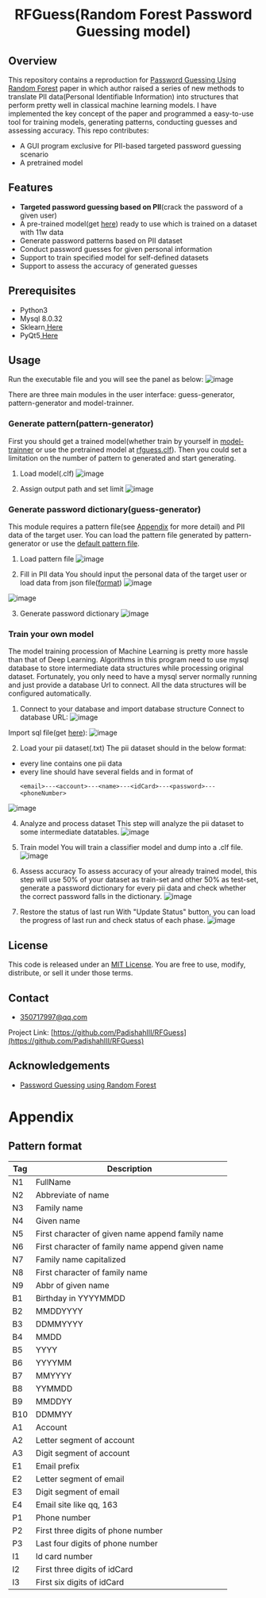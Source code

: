 <div align='center'>

<h1>RFGuess(Random Forest Password Guessing model)</h1>



</div>

## Overview
This repository contains a reproduction for [Password Guessing Using Random Forest](https://www.usenix.org/conference/usenixsecurity23/presentation/wang-ding-password-guessing) paper in which author raised a series of new methods to translate PII data(Personal Identifiable Information) into structures that perform pretty well in classical machine learning models.
I have implemented the key concept of the paper and programmed a easy-to-use tool for training models, generating patterns, conducting guesses and assessing accuracy. This repo contributes:
- A GUI program exclusive for PII-based targeted password guessing scenario
- A pretrained model



## Features
- **Targeted password guessing based on PII**(crack the password of a given user)
- A pre-trained model(get [here](https://github.com/PadishahIII/RFGuess/releases/download/executable/model.clf)) ready to use which is trained on a dataset with 11w data
- Generate password patterns based on PII dataset
- Conduct password guesses for given personal information
- Support to train specified model for self-defined datasets
- Support to assess the accuracy of generated guesses


[//]: # (## Getting Started)

## Prerequisites

- Python3
- Mysql 8.0.32
- Sklearn<a href="https://scikit-learn.org/stable/install.html"> Here</a>
- PyQt5<a href="https://pypi.org/project/PyQt5/"> Here</a>


## Usage

Run the executable file and you will see the panel as below:
![image](https://github.com/PadishahIII/RFGuess/assets/83501709/f255451d-9247-4c9c-ae44-575b912e6fb1)


There are three main modules in the user interface: guess-generator, pattern-generator and model-trainner. 

### Generate pattern(pattern-generator)
First you should get a trained model(whether train by yourself in [model-trainner](#train-your-own-model) or use the pretrained model at [rfguess.clf](https://github.com/PadishahIII/RFGuess/releases/download/executable/model.clf)).
Then you could set a limitation on the number of pattern to generated and start generating.

1. Load model(.clf)
![image](https://github.com/PadishahIII/RFGuess/assets/83501709/34a03037-64b5-43fe-90e0-8d359828575b)


2. Assign output path and set limit
![image](https://github.com/PadishahIII/RFGuess/assets/83501709/c228481a-09f3-4127-b4c0-ba1eff076c29)



### Generate password dictionary(guess-generator)
This module requires a pattern file(see [Appendix](#appendix) for more detail) and PII data of the target user. You can load the pattern file generated by pattern-generator or use the [default pattern file](https://github.com/PadishahIII/RFGuess/releases/download/executable/patterns.txt).

1. Load pattern file
![image](https://github.com/PadishahIII/RFGuess/assets/83501709/e3efb8a3-053a-4403-bca5-555a5b62f388)


2. Fill in PII data
You should input the personal data of the target user or load data from json file([format](https://github.com/PadishahIII/RFGuess/blob/executable/pii.json))
![image](https://github.com/PadishahIII/RFGuess/assets/83501709/4ce60737-9e2c-40ef-abb0-922c70bb6fa8)

![image](https://github.com/PadishahIII/RFGuess/assets/83501709/23ea89e6-2af5-4738-8f45-cf94015b2883)


3. Generate password dictionary
![image](https://github.com/PadishahIII/RFGuess/assets/83501709/caa52831-d2ec-4e54-97ac-2237bac19c51)



### Train your own model
The model training procession of Machine Learning is pretty more hassle than that of Deep Learning. Algorithms in this program need to use mysql database to store intermediate data structures while processing original dataset. Fortunately, you only need to have a mysql server normally running and just provide a database Url to connect. All the data structures will be configured automatically.


1. Connect to your database and import database structure
Connect to database URL:
![image](https://github.com/PadishahIII/RFGuess/assets/83501709/d412fadc-2b48-4750-b761-42c5a54b3288)

Import sql file(get [here](https://github.com/PadishahIII/RFGuess/blob/executable/database_structure.sql)):
![image](https://github.com/PadishahIII/RFGuess/assets/83501709/7cfdbd98-4a3e-4513-80f8-8e76cbf2677e)

2. Load your pii dataset(.txt)
The pii dataset should in the below format:
  - every line contains one pii data
  - every line should have several fields and in format of
      ```
    <email>---<account>---<name>---<idCard>---<password>---<phoneNumber>
      ```
![image](https://github.com/PadishahIII/RFGuess/assets/83501709/3a81945e-a2ec-42ff-b1b7-3a01deb9527d)


4. Analyze and process dataset
This step will analyze the pii dataset to some intermediate datatables.
![image](https://github.com/PadishahIII/RFGuess/assets/83501709/c73d864d-55d6-43f0-bceb-204978e3bb07)


6. Train model
You will train a classifier model and dump into a .clf file.
![image](https://github.com/PadishahIII/RFGuess/assets/83501709/06925559-485f-4908-802a-746311ac1f55)


7. Assess accuracy
To assess accuracy of your already trained model, this step will use 50% of your dataset as train-set and other 50% as test-set, generate a password dictionary for every pii data and check whether the correct password falls in the dictionary.
![image](https://github.com/PadishahIII/RFGuess/assets/83501709/7f634c62-bfc9-438f-b2e8-57fd8272062c)


8. Restore the status of last run
With "Update Status" button, you can load the progress of last run and check status of each phase.
![image](https://github.com/PadishahIII/RFGuess/assets/83501709/eca7e301-30a6-4866-9b82-ef8d2227f70e)



## License

This code is released under an [MIT License](https://github.com/PadishahIII/RFGuess/blob/master/LICENSE). You are free to use, modify, distribute, or sell it under those terms.


## Contact

- 350717997@qq.com
  

Project Link: [https://github.com/PadishahIII/RFGuess](https://github.com/PadishahIII/RFGuess)

## Acknowledgements

- [Password Guessing using Random Forest](https://www.usenix.org/conference/usenixsecurity23/presentation/wang-ding-password-guessing)

# Appendix
## Pattern format
| Tag | Description                                      |
|-----|--------------------------------------------------|
| N1  | FullName                                         |
| N2  | Abbreviate of name                               |
| N3  | Family name                                      |
| N4  | Given name                                       |
| N5  | First character of given name append family name |
| N6  | First character of family name append given name |
| N7  | Family name capitalized                          |
| N8  | First character of family name                   |
| N9  | Abbr of given name                               |
| B1  | Birthday in YYYYMMDD                             |
| B2  | MMDDYYYY                                         |
| B3  | DDMMYYYY                                         |
| B4  | MMDD                                             |
| B5  | YYYY                                             |
| B6  | YYYYMM                                           |
| B7  | MMYYYY                                           |
| B8  | YYMMDD                                           |
| B9  | MMDDYY                                           |
| B10 | DDMMYY                                           |
| A1  | Account                                          |
| A2  | Letter segment of account                        |
| A3  | Digit segment of account                         |
| E1  | Email prefix                                     |
| E2  | Letter segment of email                          |
| E3  | Digit segment of email                           |
| E4  | Email site like qq, 163                          |
| P1  | Phone number                                     |
| P2  | First three digits of phone number               |
| P3  | Last four digits of phone number                 |
| I1  | Id card number                                   |
| I2  | First three digits of idCard                     |
| I3  | First six digits of idCard                       |


